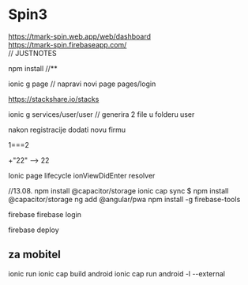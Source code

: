 # Spin3

https://tmark-spin.web.app/web/dashboard \
https://tmark-spin.firebaseapp.com/ \
// JUSTNOTES

npm install //**

ionic g page // napravi novi page
pages/login

https://stackshare.io/stacks

ionic g services/user/user // generira 2 file u folderu user

nakon registracije dodati novu firmu

1===2

+"22"  --> 22


Ionic page lifecycle
ionViewDidEnter
resolver

//13.08.
npm install @capacitor/storage
ionic cap sync
$ npm install @capacitor/storage
ng add @angular/pwa
npm install -g firebase-tools

firebase
firebase login

firebase deploy


za mobitel
----------

ionic run
ionic cap build android
ionic cap run android -l --external
